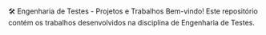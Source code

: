 🛠 Engenharia de Testes - Projetos e Trabalhos
Bem-vindo! Este repositório contém os trabalhos desenvolvidos na disciplina de Engenharia de Testes.

